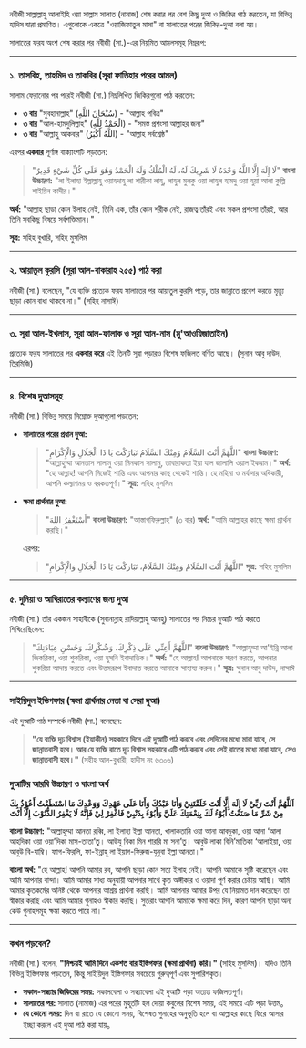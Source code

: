 নবীজী সাল্লাল্লাহু আলাইহি ওয়া সাল্লাম সালাত (নামাজ) শেষ করার পর বেশ কিছু দুআ ও জিকির পাঠ করতেন, যা বিভিন্ন হাদিস দ্বারা প্রমাণিত। এগুলোকে একত্রে "ওয়াজিফাতুল মাসা" বা সালাতের পরের জিকির-দুআ বলা হয়।

সালাতের ফরয অংশ শেষ করার পর নবীজী (সা.)-এর নিয়মিত আমলসমূহ নিম্নরূপ:

---

### ১. তাসবিহ, তাহমিদ ও তাকবির (সূরা ফাতিহার পরের আমল)
সালাম ফেরানোর পর পরেই নবীজী (সা.) নিম্নলিখিত জিকিরগুলো পাঠ করতেন:
* **৩ বার** "সুবহানাল্লাহ" (سُبْحَانَ اللَّهِ) - "আল্লাহ পবিত্র"
* **৩ বার** "আল-হামদুলিল্লাহ" (الْحَمْدُ لِلَّهِ) - "সমস্ত প্রশংসা আল্লাহর জন্য"
* **৩ বার** "আল্লাহু আকবার" (اللَّهُ أَكْبَرُ) - "আল্লাহ সর্বশ্রেষ্ঠ"

এরপর **একবার** পূর্ণাঙ্গ বাক্যাংশটি পড়তেন:
  > "لَا إِلَهَ إِلَّا اللَّهُ وَحْدَهُ لَا شَرِيكَ لَهُ، لَهُ الْمُلْكُ وَلَهُ الْحَمْدُ وَهُوَ عَلَى كُلِّ شَيْءٍ قَدِيرٌ"
**বাংলা উচ্চারণ:** "লা ইলাহা ইল্লাল্লাহু ওয়াহদাহু লা শারীকা লাহু, লাহুল মুলকু ওয়া লাহুল হামদু ওয়া হুয়া আলা কুল্লি শাইয়িন কাদীর।"

**অর্থ:** "আল্লাহ ছাড়া কোন ইলাহ নেই, তিনি এক, তাঁর কোন শরীক নেই, রাজত্ব তাঁরই এবং সকল প্রশংসা তাঁরই, আর তিনি সবকিছু বিষয়ে সর্বশক্তিমান।" 

**সূত্র:** সহিহ বুখারি, সহিহ মুসলিম

---

### ২. আয়াতুল কুরসি (সুরা আল-বাকারাহ ২৫৫) পাঠ করা
নবীজী (সা.) বলেছেন, "যে ব্যক্তি প্রত্যেক ফরয সালাতের পর আয়াতুল কুরসি পড়ে, তার জান্নাতে প্রবেশ করতে মৃত্যু ছাড়া কোন বাধা থাকবে না।" (সহিহ নাসাঈ)

---

### ৩. সূরা আল-ইখলাস, সূরা আল-ফালাক ও সূরা আন-নাস (মু'আওয়িজাতাইন)
প্রত্যেক ফরয সালাতের পর **একবার করে** এই তিনটি সূরা পড়ারও বিশেষ ফজিলত বর্ণিত আছে। (সুনান আবু দাউদ, তিরমিজি)

---

### ৪. বিশেষ দুআসমূহ
নবীজী (সা.) বিভিন্ন সময়ে নিম্নোক্ত দুআগুলো পড়তেন:

* **সালাতের পরের প্রধান দুআ:**
    > "اللَّهُمَّ أَنْتَ السَّلَامُ وَمِنْكَ السَّلَامُ تَبَارَكْتَ يَا ذَا الْجَلَالِ وَالْإِكْرَامِ"
    **বাংলা উচ্চারণ:** "আল্লাহুম্মা আনতাস সালামু ওয়া মিনকাস সালামু, তাবারাকতা ইয়া যাল জালালি ওয়াল ইকরাম।"
    **অর্থ:** "হে আল্লাহ! আপনি নিজেই শান্তি এবং আপনার কাছ থেকেই শান্তি। হে মহিমা ও মর্যাদার অধিকারী, আপনি কল্যাণময় ও বরকতপূর্ণ।"
    **সূত্র:** সহিহ মুসলিম

* **ক্ষমা প্রার্থনার দুআ:**
    > "أَسْتَغْفِرُ اللهَ"
    **বাংলা উচ্চারণ:** "আস্তাগফিরুল্লাহ" (৩ বার)
    **অর্থ:** "আমি আল্লাহর কাছে ক্ষমা প্রার্থনা করছি।"

    এরপর:
    > "اللَّهُمَّ أَنْتَ السَّلَامُ وَمِنْكَ السَّلَامُ، تَبَارَكْتَ يَا ذَا الْجَلَالِ وَالْإِكْرَامِ"
    **সূত্র:** সহিহ মুসলিম

---

### ৫. দুনিয়া ও আখিরাতের কল্যাণের জন্য দুআ
নবীজী (সা.) তাঁর একজন সাহাবীকে (সুবানান্লাহ রাদিয়াল্লাহু আনহু) সালাতের পর নিচের দুআটি পাঠ করতে শিখিয়েছিলেন:

  > "اللَّهُمَّ أَعِنِّي عَلَى ذِكْرِكَ، وَشُكْرِكَ، وَحُسْنِ عِبَادَتِكَ"
**বাংলা উচ্চারণ:** "আল্লাহুম্মা আ'ইন্নি আলা জিকরিকা, ওয়া শুকরিকা, ওয়া হুসনি ইবাদাতিক।"
**অর্থ:** "হে আল্লাহ! আপনাকে স্মরণ করতে, আপনার শুকরিয়া আদায় করতে এবং উত্তমরূপে ইবাদাত করতে আমাকে সাহায্য করুন।"
**সূত্র:** সুনান আবু দাউদ, নাসাঈ

---

### সাইয়িদুল ইস্তিগফার (ক্ষমা প্রার্থনার নেতা বা সেরা দুআ)

এই দুআটি পাঠ সম্পর্কে নবীজী (সা.) বলেছেন:

> **"যে ব্যক্তি দৃঢ় বিশ্বাস (ইয়াকীন) সহকারে দিনে এই দুআটি পাঠ করবে এবং সেদিনের মধ্যে মারা যাবে, সে জান্নাতবাসী হবে। আর যে ব্যক্তি রাতে দৃঢ় বিশ্বাস সহকারে এটি পাঠ করবে এবং সেই রাতের মধ্যে মারা যাবে, সেও জান্নাতবাসী হবে।"**
(সহীহ আল-বুখারী, হাদীস নং ৬৩০৬)

### দুআটির আরবি উচ্চারণ ও বাংলা অর্থ

**اَللَّهُمَّ أَنْتَ رَبِّيْ لَا إِلَهَ إِلَّا أَنْتَ خَلَقْتَنِيْ وَأَنَا عَبْدُكَ وَأَنَا عَلَى عَهْدِكَ وَوَعْدِكَ مَا اسْتَطَعْتُ أَعُوْذُ بِكَ مِنْ شَرِّ مَا صَنَعْتُ أَبُوْءُ لَكَ بِنِعْمَتِكَ عَلَيَّ وَأَبُوْءُ بِذَنْبِيْ فَاغْفِرْ لِيْ فَإِنَّهُ لَا يَغْفِرُ الذُّنُوْبَ إِلَّا أَنْتَ**

**বাংলা উচ্চারণ:**
"আল্লাহুম্মা আনতা রব্বি, লা ইলাহা ইল্লা আনতা, খালাকতানি ওয়া আনা আবদুকা, ওয়া আনা ‘আলা আহদিকা ওয়া ওয়া’দিকা মাস-তাতা’তু। আউযু বিকা মিন শাররি মা সনা’তু। আবুউ লাকা বিনি’মাতিকা ‘আলাইয়া, ওয়া আবুউ বি-যাম্বি। ফাগ-ফিরলি, ফা-ইন্নাহু লা ইয়াগ-ফিরুজ-যুনুবা ইল্লা আনতা।"

**বাংলা অর্থ:**
"হে আল্লাহ! আপনি আমার রব, আপনি ছাড়া কোন সত্য ইলাহ নেই। আপনি আমাকে সৃষ্টি করেছেন এবং আমি আপনার বান্দা। আমি আমার সাধ্য অনুযায়ী আপনার সাথে কৃত অঙ্গীকার ও ওয়াদা পূর্ণ করার চেষ্টায় আছি। আমি আমার কৃতকর্মের অনিষ্ট থেকে আপনার আশ্রয় প্রার্থনা করছি। আমি আপনার আমার উপর যে নিয়ামত দান করেছেন তা স্বীকার করছি এবং আমি আমার গুনাহও স্বীকার করছি। সুতরাং আপনি আমাকে ক্ষমা করে দিন, কারণ আপনি ছাড়া অন্য কেউ গুনাহসমূহ ক্ষমা করতে পারে না।"

---

### কখন পড়বেন?

নবীজী (সা.) বলেন, **"নিশ্চয়ই আমি দিনে একশত বার ইস্তিগফার (ক্ষমা প্রার্থনা) করি।"** (সহিহ মুসলিম)। যদিও তিনি বিভিন্ন ইস্তিগফার পড়তেন, কিন্তু সাইয়িদুল ইস্তিগফার সবচেয়ে গুরুত্বপূর্ণ এবং সুপারিশকৃত।

*   **সকাল-সন্ধ্যার জিকিরের সময়:** সকালবেলা ও সন্ধ্যাবেলা এই দুআটি পড়া অত্যন্ত ফজিলতপূর্ণ।
*   **সালাতের পর:** সালাত (নামাজ) এর পরের মুহূর্তটি হল দোয়া কবুলের বিশেষ সময়, এই সময়ে এটি পড়া উত্তম。
*   **যে কোনো সময়:** দিন বা রাতে যে কোনো সময়, বিশেষত গুনাহের অনুভূতি হলে বা আল্লাহর কাছে ফিরে আসার ইচ্ছা করলে এই দুআ পাঠ করা যায়。

---
